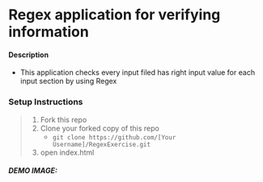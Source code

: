 # Regex application for verifying information


#### Description

- This application checks every input filed has right input value for each input section by using Regex

### Setup Instructions

> 1. Fork this repo
> 2. Clone your forked copy of this repo
>    - `git clone https://github.com/[Your Username]/RegexExercise.git`
> 3. open index.html


##### DEMO IMAGE: 
